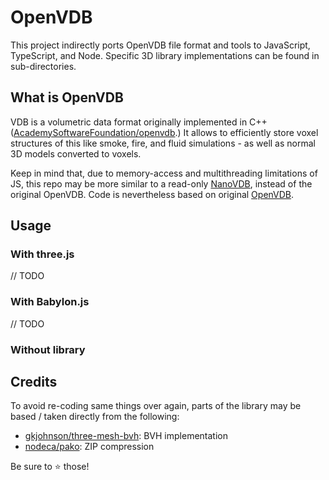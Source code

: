 # OpenVDB

This project indirectly ports OpenVDB file format and tools to JavaScript, TypeScript, and Node.
Specific 3D library implementations can be found in sub-directories.

## What is OpenVDB

VDB is a volumetric data format originally implemented in C++ ([AcademySoftwareFoundation/openvdb](https://github.com/AcademySoftwareFoundation/openvdb).) It allows to efficiently store voxel structures of this like smoke, fire, and fluid simulations - as well as normal 3D models converted to voxels.

Keep in mind that, due to memory-access and multithreading limitations of JS, this repo may be more similar to a read-only [NanoVDB](https://github.com/AcademySoftwareFoundation/openvdb/tree/master/nanovdb/nanovdb), instead of the original OpenVDB. Code is nevertheless based on original [OpenVDB](https://github.com/AcademySoftwareFoundation/openvdb/tree/master/openvdb/openvdb).

## Usage

### With three.js

// TODO

### With Babylon.js

// TODO

### Without library

## Credits

To avoid re-coding same things over again, parts of the library may be based / taken directly from the following:

* [gkjohnson/three-mesh-bvh](https://github.com/gkjohnson/three-mesh-bvh): BVH implementation
* [nodeca/pako](https://github.com/issues): ZIP compression

Be sure to ⭐️ those!
